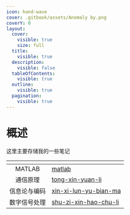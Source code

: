 ```yaml
---
icon: hand-wave
cover: .gitbook/assets/Anomaly by.png
coverY: 0
layout:
  cover:
    visible: true
    size: full
  title:
    visible: true
  description:
    visible: false
  tableOfContents:
    visible: true
  outline:
    visible: true
  pagination:
    visible: true
---
```


# 概述

这里主要存储我的一些笔记

<table data-view="cards"><thead><tr><th align="center"></th><th data-hidden data-card-target data-type="content-ref"></th></tr></thead><tbody><tr><td align="center">MATLAB</td><td><a href="matlab/">matlab</a></td></tr><tr><td align="center">通信原理</td><td><a href="tong-xin-yuan-li/">tong-xin-yuan-li</a></td></tr><tr><td align="center">信息论与编码</td><td><a href="xin-xi-lun-yu-bian-ma/">xin-xi-lun-yu-bian-ma</a></td></tr><tr><td align="center">数字信号处理</td><td><a href="shu-zi-xin-hao-chu-li/">shu-zi-xin-hao-chu-li</a></td></tr></tbody></table>



